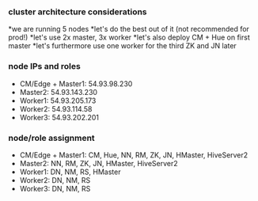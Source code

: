 ### cluster architecture considerations
*we are running 5 nodes
*let's do the best out of it (not recommended for prod!)
*let's use 2x master, 3x worker
*let's also deploy CM + Hue on first master
*let's furthermore use one worker for the third ZK and JN later

### node IPs and roles
* CM/Edge + Master1: 	54.93.98.230
* Master2:  		54.93.143.230
* Worker1: 		54.93.205.173
* Worker2: 		54.93.114.58
* Worker3: 		54.93.202.201

### node/role assignment
* CM/Edge + Master1:    CM, Hue, NN, RM, ZK, JN, HMaster, HiveServer2
* Master2:              NN, RM, ZK, JN, HMaster, HiveServer2
* Worker1:              DN, NM, RS, HMaster 
* Worker2:              DN, NM, RS
* Worker3:              DN, NM, RS
